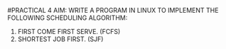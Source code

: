 #PRACTICAL 4
AIM: WRITE A PROGRAM IN LINUX TO IMPLEMENT THE FOLLOWING SCHEDULING ALGORITHM:
  1. FIRST COME FIRST SERVE. (FCFS)
  2. SHORTEST JOB FIRST. (SJF)
